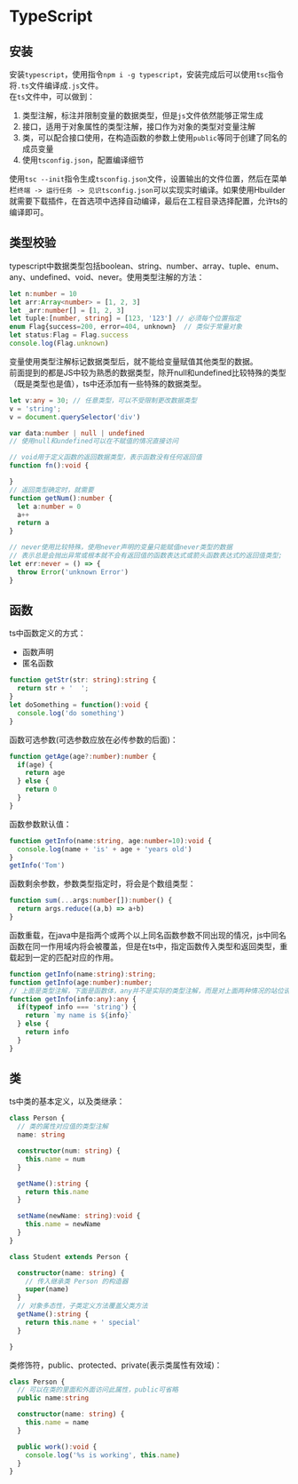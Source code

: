 # TypeScript

## 安装

安装`typescript`，使用指令`npm i -g typescript`，安装完成后可以使用`tsc`指令将`.ts`文件编译成`.js`文件。  
在`ts`文件中，可以做到：

1. 类型注解，标注并限制变量的数据类型，但是`js`文件依然能够正常生成
2. 接口，适用于对象属性的类型注解，接口作为对象的类型对变量注解
3. 类，可以配合接口使用，在构造函数的参数上使用`public`等同于创建了同名的成员变量
4. 使用`tsconfig.json`，配置编译细节

使用`tsc --init`指令生成`tsconfig.json`文件，设置输出的文件位置，然后在菜单栏`终端 -> 运行任务 -> 见识tsconfig.json`可以实现实时编译。如果使用Hbuilder就需要下载插件，在首选项中选择自动编译，最后在工程目录选择配置，允许ts的编译即可。

## 类型校验

typescript中数据类型包括boolean、string、number、array、tuple、enum、any、undefined、void、never。使用类型注解的方法：

```ts
let n:number = 10
let arr:Array<number> = [1, 2, 3]
let _arr:number[] = [1, 2, 3]
let tuple:[number, string] = [123, '123'] // 必须每个位置指定
enum Flag{success=200, error=404, unknown}  // 类似于常量对象
let status:Flag = Flag.success
console.log(Flag.unknown)
```

变量使用类型注解标记数据类型后，就不能给变量赋值其他类型的数据。  
前面提到的都是JS中较为熟悉的数据类型，除开null和undefined比较特殊的类型（既是类型也是值），ts中还添加有一些特殊的数据类型。

```ts
let v:any = 30; // 任意类型，可以不受限制更改数据类型
v = 'string';
v = document.querySelector('div')

var data:number | null | undefined
// 使用null和undefined可以在不赋值的情况直接访问

// void用于定义函数的返回数据类型，表示函数没有任何返回值
function fn():void {

}
// 返回类型确定时，就需要
function getNum():number {
  let a:number = 0
  a++
  return a
}

// never使用比较特殊，使用never声明的变量只能赋值never类型的数据
// 表示总是会抛出异常或根本就不会有返回值的函数表达式或箭头函数表达式的返回值类型;
let err:never = () => {
  throw Error('unknown Error')
}

```

## 函数

ts中函数定义的方式：

* 函数声明
* 匿名函数

```ts
function getStr(str: string):string {
  return str + '  ';
}
let doSomething = function():void {
  console.log('do something')
}
```

函数可选参数(可选参数应放在必传参数的后面)：

```ts
function getAge(age?:number):number {
  if(age) {
    return age
  } else {
    return 0
  }
}
```

函数参数默认值：

```ts
function getInfo(name:string, age:number=10):void {
  console.log(name + 'is' + age + 'years old')
}
getInfo('Tom')
```

函数剩余参数，参数类型指定时，将会是个数组类型：

```ts
function sum(...args:number[]):number() {
  return args.reduce((a,b) => a+b)
}
```

函数重载，在java中是指两个或两个以上同名函数参数不同出现的情况，js中同名函数在同一作用域内将会被覆盖，但是在ts中，指定函数传入类型和返回类型，重载起到一定的匹配对应的作用。

```ts
function getInfo(name:string):string;
function getInfo(age:number):number;
// 上面是类型注解，下面是函数体，any并不是实际的类型注解，而是对上面两种情况的站位说明
function getInfo(info:any):any {
  if(typeof info === 'string') {
    return `my name is ${info}`
  } else {
    return info
  }
}
```

## 类

ts中类的基本定义，以及类继承：

```ts
class Person {
  // 类的属性对应值的类型注解
  name: string

  constructor(num: string) {
    this.name = num
  }

  getName():string {
    return this.name
  }

  setName(newName: string):void {
    this.name = newName
  }
}

class Student extends Person {

  constructor(name: string) {
    // 传入继承类 Person 的构造器
    super(name)
  }
  // 对象多态性，子类定义方法覆盖父类方法
  getName():string {
    return this.name + ' special'
  }

}
```

类修饰符，public、protected、private(表示类属性有效域)：

```ts
class Person {
  // 可以在类的里面和外面访问此属性，public可省略
  public name:string

  constructor(name: string) {
    this.name = name
  }

  public work():void {
    console.log('%s is working', this.name)
  }
}

```